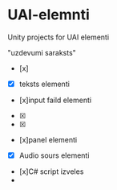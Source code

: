 # UAI-elemnti
Unity projects for UAI elementi

"uzdevumi saraksts"
 - [x] 
 - [x] teksts elementi
 - [x]input faild elementi
 - [x]
 - [x]
 - [x]panel elementi
 - [x] Audio sours elementi
 - [x]C# script izveles
-  
